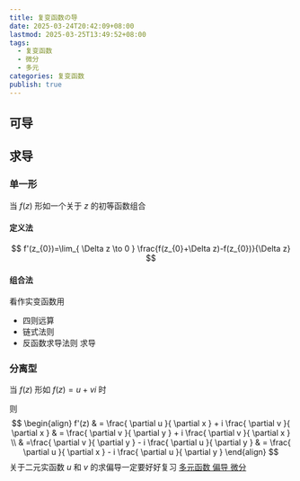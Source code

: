 ```yaml
---
title: 复变函数の导
date: 2025-03-24T20:42:09+08:00
lastmod: 2025-03-25T13:49:52+08:00
tags:
  - 复变函数
  - 微分
  - 多元
categories: 复变函数
publish: true
---
```


## 可导


## 求导

### 单一形

当 $f(z)$ 形如一个关于 $z$ 的初等函数组合
#### 定义法

$$
f'(z_{0})=\lim_{ \Delta z \to 0 } \frac{f(z_{0}+\Delta z)-f(z_{0})}{\Delta z}
$$

#### 组合法

看作实变函数用
- 四则远算
- 链式法则
- 反函数求导法则
求导

### 分离型

当 $f(z)$ 形如 $f(z)=u+vi$ 时

则
$$
\begin{align}
f'(z) & = \frac{ \partial u }{ \partial x } + i \frac{ \partial v }{ \partial x }  & = \frac{ \partial v }{ \partial y } + i \frac{ \partial v }{ \partial x }  \\
 & =\frac{ \partial v }{ \partial y } - i \frac{ \partial u }{ \partial y }  & = \frac{ \partial u }{ \partial x } - i \frac{ \partial u }{ \partial y } 
\end{align}
$$
关于二元实函数 $u$ 和 $v$ 的求偏导一定要好好复习 [多元函数 偏导 微分](../%E9%AB%98%E7%AD%89%E6%95%B0%E5%AD%A6/%E5%A4%9A%E5%85%83%E5%BE%AE%E5%88%86/%E5%A4%9A%E5%85%83%E5%87%BD%E6%95%B0%20%E5%81%8F%E5%AF%BC%20%E5%BE%AE%E5%88%86.md)
